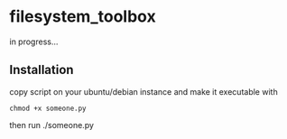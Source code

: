 # filesystem_toolbox

in progress...

## Installation
copy script on your ubuntu/debian instance and make it executable with

    chmod +x someone.py 

then run ./someone.py